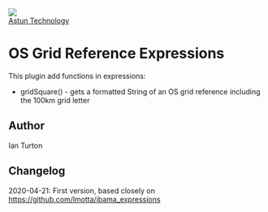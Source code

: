 <!-- Astun logo -->
[astun_logo]: https://astuntechnology.com/static/website/images/astun.png

![][astun_logo]  
[Astun Technology](https://astuntechnology.com)


# OS Grid Reference Expressions

This plugin add functions in expressions:

+ gridSquare() - gets a formatted String of an OS grid reference including the 100km grid letter


## Author
Ian Turton

## Changelog
2020-04-21: First version, based closely on https://github.com/lmotta/ibama_expressions

